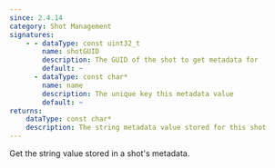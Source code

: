 ```yaml
---
since: 2.4.14
category: Shot Management
signatures:
    - - dataType: const uint32_t
        name: shotGUID
        description: The GUID of the shot to get metadata for
        default: ~
      - dataType: const char*
        name: name
        description: The unique key this metadata value
        default: ~
returns:
    dataType: const char*
    description: The string metadata value stored for this shot
---
```


Get the string value stored in a shot's metadata.
